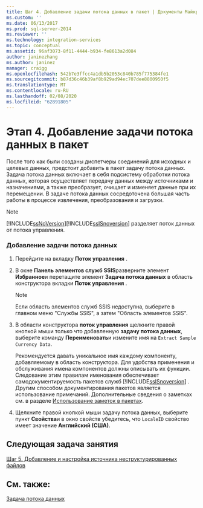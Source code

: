 ```yaml
---
title: Шаг 4. Добавление задачи потока данных в пакет | Документы Майкрософт
ms.custom: ''
ms.date: 06/13/2017
ms.prod: sql-server-2014
ms.reviewer: ''
ms.technology: integration-services
ms.topic: conceptual
ms.assetid: 96af3073-8f11-4444-b934-fe8613a2d084
author: janinezhang
ms.author: janinez
manager: craigg
ms.openlocfilehash: 542b7e3ffcc4a1db5b2053c840b785f775384fe1
ms.sourcegitcommit: b87d36c46b39af8b929ad94ec707dee8800950f5
ms.translationtype: MT
ms.contentlocale: ru-RU
ms.lasthandoff: 02/08/2020
ms.locfileid: "62891805"
---
```

# <a name="step-4-adding-a-data-flow-task-to-the-package"></a>Этап 4. Добавление задачи потока данных в пакет
  После того как были созданы диспетчеры соединений для исходных и целевых данных, предстоит добавить в пакет задачу потока данных. Задача потока данных включает в себя подсистему обработки потока данных, которая осуществляет передачу данных между источниками и назначениями, а также преобразует, очищает и изменяет данные при их перемещении. В задаче потока данных сосредоточена большая часть работы в процессе извлечения, преобразования и загрузки.  
  
> [!NOTE]  
>  [!INCLUDE[ssNoVersion](../includes/ssnoversion-md.md)][!INCLUDE[ssISnoversion](../includes/ssisnoversion-md.md)] разделяет поток данных от потока управления.  
  
### <a name="to-add-a-data-flow-task"></a>Добавление задачи потока данных  
  
1.  Перейдите на вкладку **Поток управления** .  
  
2.  В окне **Панель элементов служб SSIS**разверните элемент **Избранное**и перетащите элемент **Задача потока данных** в область конструктора вкладки **Поток управления** .  
  
    > [!NOTE]  
    >  Если область элементов служб SSIS недоступна, выберите в главном меню "Службы SSIS", а затем "Область элементов SSIS".  
  
3.  В области конструктора **поток управления** щелкните правой кнопкой мыши только что добавленную **задачу потока данных**, выберите команду **Переименовать**и измените имя на `Extract Sample Currency Data`.  
  
     Рекомендуется давать уникальное имя каждому компоненту, добавляемому в область конструктора. Для удобства применения и обслуживания имена компонентов должны описывать их функции. Следование этим правилам именования обеспечивает самодокументируемость пакетов служб [!INCLUDE[ssISnoversion](../includes/ssisnoversion-md.md)] . Другим способом документирования пакетов является использование примечаний. Дополнительные сведения о заметках см. в разделе [Использование заметок в пакетах](use-annotations-in-packages.md).  
  
4.  Щелкните правой кнопкой мыши задачу потока данных, выберите пункт **Свойства**и в окно свойств убедитесь, что `LocaleID` свойство имеет значение **Английский (США)**.  
  
## <a name="next-task-in-lesson"></a>Следующая задача занятия  
 [Шаг 5. Добавление и настройка источника неструктурированных файлов](lesson-1-5-adding-and-configuring-the-flat-file-source.md)  
  
## <a name="see-also"></a>См. также:  
 [Задача потока данных](control-flow/data-flow-task.md)  
  
  
